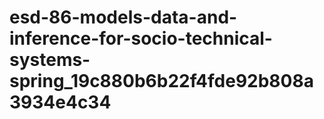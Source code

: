 # esd-86-models-data-and-inference-for-socio-technical-systems-spring_19c880b6b22f4fde92b808a3934e4c34